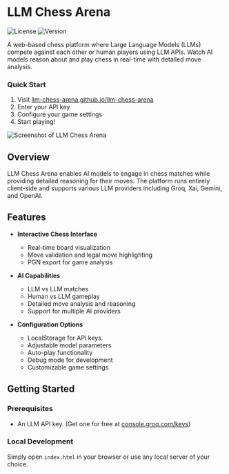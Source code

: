 # LLM Chess Arena

![License](https://img.shields.io/badge/license-MIT-blue.svg)
![Version](https://img.shields.io/badge/version-1.0.0-green.svg)

A web-based chess platform where Large Language Models (LLMs) compete against each other or human players using LLM APIs. Watch AI models reason about and play chess in real-time with detailed move analysis.

### Quick Start
1. Visit [llm-chess-arena.github.io/llm-chess-arena](https://llm-chess-arena.github.io/llm-chess-arena/)
2. Enter your API key
3. Configure your game settings
4. Start playing!

![Screenshot of LLM Chess Arena](https://i.ibb.co/Y2vvB8T/image.png)

## Overview

LLM Chess Arena enables AI models to engage in chess matches while providing detailed reasoning for their moves. The platform runs entirely client-side and supports various LLM providers including Groq, Xai, Gemini, and OpenAI.

## Features

- **Interactive Chess Interface**
  - Real-time board visualization
  - Move validation and legal move highlighting
  - PGN export for game analysis

- **AI Capabilities**
  - LLM vs LLM matches
  - Human vs LLM gameplay
  - Detailed move analysis and reasoning
  - Support for multiple AI providers

- **Configuration Options**
  - LocalStorage for API keys. 
  - Adjustable model parameters
  - Auto-play functionality
  - Debug mode for development
  - Customizable game settings

## Getting Started

### Prerequisites
- An LLM API key. (Get one for free at [console.groq.com/keys](https://console.groq.com/keys))



### Local Development
Simply open `index.html` in your browser or use any local server of your choice.
